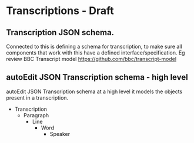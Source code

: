 # Transcriptions - Draft

## Transcription JSON schema. 
Connected to this is defining a schema for transcription, to make sure all components that work with this have a defined interface/specification. 
Eg review BBC Transcript model https://github.com/bbc/transcript-model 

<!-- TODO: Link to appendix data structure autoEdit transcription json --> 


## autoEdit JSON Transcription  schema - high level

autoEdit JSON Transcription schema at a high level it models the objects present in a transcription.

- Transcription 
  - Paragraph 
    - Line 
      - Word 
        - Speaker


<!-- TODO: google drawings diagram of transcription components --> 




